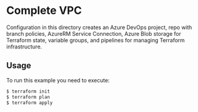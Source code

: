 # Complete VPC

Configuration in this directory creates an Azure DevOps project, repo with branch policies, AzureRM Service Connection, Azure Blob storage for Terraform state, variable groups, and pipelines for managing Terraform infrastructure.

## Usage

To run this example you need to execute:

```bash
$ terraform init
$ terraform plan
$ terraform apply
```